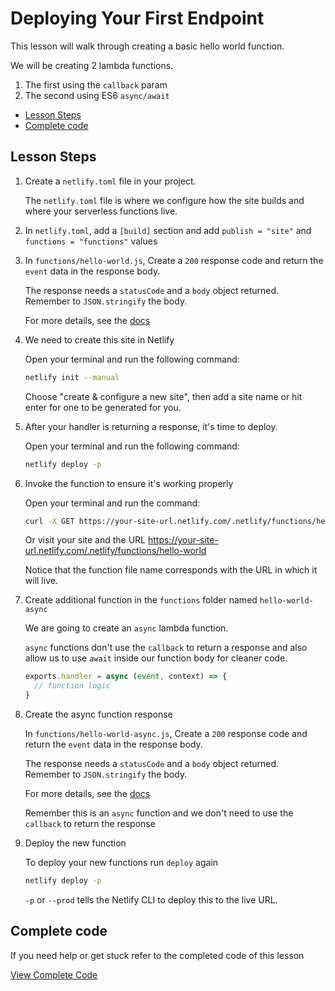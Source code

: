# Deploying Your First Endpoint

This lesson will walk through creating a basic hello world function.

We will be creating 2 lambda functions.

1. The first using the `callback` param
2. The second using ES6 `async/await`

- [Lesson Steps](#lesson-steps)
- [Complete code](#complete-code)

## Lesson Steps

1. Create a `netlify.toml` file in your project.

    The `netlify.toml` file is where we configure how the site builds and where your serverless functions live.

2. In `netlify.toml`, add a `[build]` section and add `publish = "site"` and `functions = "functions"` values

3. In `functions/hello-world.js`, Create a `200` response code and return the `event` data in the response body.

    The response needs a `statusCode` and a `body` object returned. Remember to `JSON.stringify` the body.

    For more details, see the [docs](https://bit.ly/2uEFyKU)

3. We need to create this site in Netlify

    Open your terminal and run the following command:

    ```bash
    netlify init --manual
    ```

    Choose "create & configure a new site", then add a site name or hit enter for one to be generated for you.

4. After your handler is returning a response, it's time to deploy.

    Open your terminal and run the following command:

    ```bash
    netlify deploy -p
    ```

5. Invoke the function to ensure it's working properly

    Open your terminal and run the command:

    ```bash
    curl -X GET https://your-site-url.netlify.com/.netlify/functions/hello-world
    ```

    Or visit your site and the URL https://your-site-url.netlify.com/.netlify/functions/hello-world

    Notice that the function file name corresponds with the URL in which it will live.

6. Create additional function in the `functions` folder named `hello-world-async`

    We are going to create an `async` lambda function.

    `async` functions don't use the `callback` to return a response and also allow us to use `await` inside our function body for cleaner code.

    ```js
    exports.handler = async (event, context) => {
      // function logic
    }
    ```

7. Create the async function response

    In `functions/hello-world-async.js`, Create a `200` response code and return the `event` data in the response body.

    The response needs a `statusCode` and a `body` object returned. Remember to `JSON.stringify` the body.

    For more details, see the [docs](https://bit.ly/2uEFyKU)

    Remember this is an `async` function and we don't need to use the `callback` to return the response

8. Deploy the new function

    To deploy your new functions run `deploy` again

    ```bash
    netlify deploy -p
    ```

    `-p` or `--prod` tells the Netlify CLI to deploy this to the live URL.








## Complete code

If you need help or get stuck refer to the completed code of this lesson

[View Complete Code](https://github.com/DavidWells/netlify-functions-workshop/tree/master/lessons-code-complete/core-concepts/1-hello-world)
